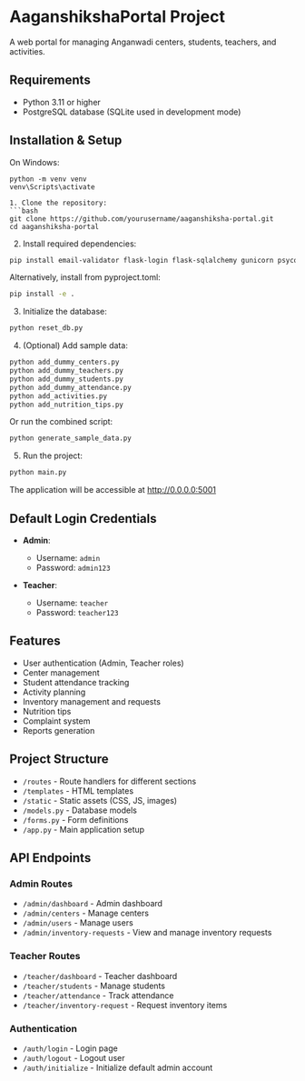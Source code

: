 
# AaganshikshaPortal Project

A web portal for managing Anganwadi centers, students, teachers, and activities.

## Requirements

- Python 3.11 or higher
- PostgreSQL database (SQLite used in development mode)

## Installation & Setup

On Windows:
```
python -m venv venv
venv\Scripts\activate

1. Clone the repository:
```bash
git clone https://github.com/yourusername/aaganshiksha-portal.git
cd aaganshiksha-portal
```

2. Install required dependencies:
```bash
pip install email-validator flask-login flask-sqlalchemy gunicorn psycopg2-binary flask-wtf reportlab flask-mail werkzeug wtforms pillow
```

Alternatively, install from pyproject.toml:
```bash
pip install -e .
```

3. Initialize the database:
```bash
python reset_db.py
```

4. (Optional) Add sample data:
```bash
python add_dummy_centers.py
python add_dummy_teachers.py
python add_dummy_students.py
python add_dummy_attendance.py
python add_activities.py
python add_nutrition_tips.py
```

Or run the combined script:
```bash
python generate_sample_data.py
```

5. Run the project:
```bash
python main.py
```

The application will be accessible at http://0.0.0.0:5001

## Default Login Credentials

- **Admin**:
  - Username: `admin`
  - Password: `admin123`

- **Teacher**:
  - Username: `teacher`
  - Password: `teacher123`

## Features

- User authentication (Admin, Teacher roles)
- Center management
- Student attendance tracking
- Activity planning
- Inventory management and requests
- Nutrition tips
- Complaint system
- Reports generation

## Project Structure

- `/routes` - Route handlers for different sections
- `/templates` - HTML templates 
- `/static` - Static assets (CSS, JS, images)
- `/models.py` - Database models
- `/forms.py` - Form definitions
- `/app.py` - Main application setup

## API Endpoints

### Admin Routes
- `/admin/dashboard` - Admin dashboard
- `/admin/centers` - Manage centers
- `/admin/users` - Manage users
- `/admin/inventory-requests` - View and manage inventory requests

### Teacher Routes
- `/teacher/dashboard` - Teacher dashboard
- `/teacher/students` - Manage students
- `/teacher/attendance` - Track attendance
- `/teacher/inventory-request` - Request inventory items

### Authentication
- `/auth/login` - Login page
- `/auth/logout` - Logout user
- `/auth/initialize` - Initialize default admin account
